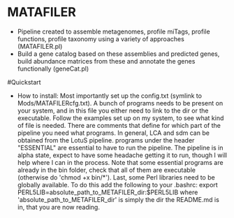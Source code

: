 # MATAFILER
- Pipeline created to assemble metagenomes, profile miTags, profile functions, profile taxonomy using a variety of approaches (MATAFILER.pl)
- Build a gene catalog based on these assemblies and predicted genes, build abundance matrices from these and annotate the genes functionally (geneCat.pl)

#Quickstart
- How to install:
Most importantly set up the config.txt (symlink to Mods/MATAFILERcfg.txt). A bunch of programs needs to be present on your system, and in this file you either need to link to the dir or the executable. Follow the examples set up on my system, to see what kind of file is needed. There are comments that define for which part of the pipeline you need what programs.
In general, LCA and sdm can be obtained from the LotuS pipeline. 
programs under the header "ESSENTIAL" are essential to have to run the pipeline.
The pipeline is in alpha state, expect to have some headache getting it to run, though I will help where I can in the process. Note that some essential programs are already in the bin folder, check that all of them are executable (otherwise do 'chmod +x bin/*').
Last, some Perl libraries need to be globally available. To do this add the following to your .bashrc:
export PERL5LIB=absolute_path_to_METAFILER_dir:$PERL5LIB
where 'absolute_path_to_METAFILER_dir' is simply the dir the README.md is in, that you are now reading.

